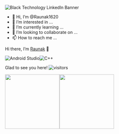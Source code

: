 ![Black Technology LinkedIn Banner](https://user-images.githubusercontent.com/55224327/172055867-dfb8a1a8-21ac-4500-b95a-c6f8b1a6d516.png)
- 👋 Hi, I’m @Raunak1620
- 👀 I’m interested in ...
- 🌱 I’m currently learning ...
- 💞️ I’m looking to collaborate on ...
- 📫 How to reach me ...

Hi there, I’m <a href="https://thefuturedev.codemagic.app/#/" target=”_blank” rel=”noreferrer”>Raunak</a> 👋

![Android Studio](https://img.shields.io/badge/Android%20Studio-3DDC84.svg?style=for-the-badge&logo=android-studio&logoColor=white)![C++](https://img.shields.io/badge/c++-%2300599C.svg?style=for-the-badge&logo=c%2B%2B&logoColor=white)


<!---
Raunak1620/Raunak1620 is a ✨ special ✨ repository because its `README.md` (this file) appears on your GitHub profile.
You can click the Preview link to take a look at your changes.
--->
Glad to see you here!  ![visitors](https://visitor-badge.glitch.me/badge?page_id=${Raunak1620})

<img height="180em" src="https://github-readme-stats.vercel.app/api?username=Raunak1620&show_icons=true&hide_border=true&&count_private=true&include_all_commits=true" /><img height="180em" src="https://github-readme-stats.vercel.app/api/top-langs/?username=Raunak1620&layout=compact"/>

<!--START_SECTION:waka-->
<!--END_SECTION:waka-->
